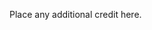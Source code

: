 <!---
  Copyright {{YEAR}} {{AUTHOR}}

  SPDX-License-Identifier: Apache-2.0
-->

Place any additional credit here.
